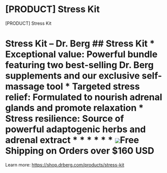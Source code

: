 # [PRODUCT] Stress Kit

[PRODUCT] Stress Kit
# Stress Kit – Dr. Berg ## Stress Kit * **Exceptional value:** Powerful bundle featuring two best-selling Dr. Berg supplements and our exclusive self-massage tool * **Targeted stress relief:** Formulated to nourish adrenal glands and promote relaxation * **Stress resilience:** Source of powerful adaptogenic herbs and adrenal extract * * * * * * ![](https://shop.drberg.com/cdn/shop/files/free-shipping-truck-icon.png?v=17164945451504368884)Free Shipping on Orders over $160 USD
Learn more: https://shop.drberg.com/products/stress-kit
